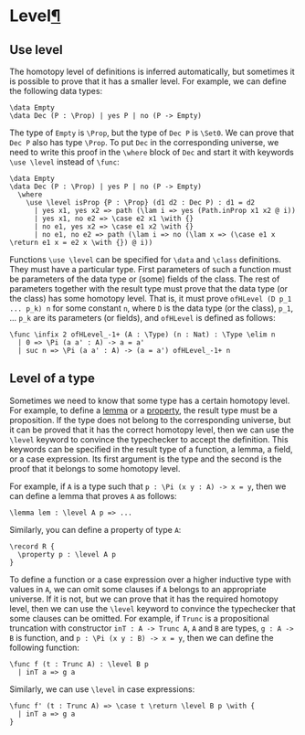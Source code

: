 <h1 id="levels">Level<a class="headerlink" href="#level" title="Permanent link">&para;</a></h1>

## Use level

The homotopy level of definitions is inferred automatically, but sometimes it is possible to prove that it has a smaller level.
For example, we can define the following data types:
```arend
\data Empty
\data Dec (P : \Prop) | yes P | no (P -> Empty)
```

The type of `Empty` is `\Prop`, but the type of `Dec P` is `\Set0`.
We can prove that `Dec P` also has type `\Prop`.
To put `Dec` in the corresponding universe, we need to write this proof in the `\where` block of `Dec` and start it with keywords `\use \level` instead of `\func`:
```arend
\data Empty
\data Dec (P : \Prop) | yes P | no (P -> Empty)
  \where
    \use \level isProp {P : \Prop} (d1 d2 : Dec P) : d1 = d2
      | yes x1, yes x2 => path (\lam i => yes (Path.inProp x1 x2 @ i))
      | yes x1, no e2 => \case e2 x1 \with {}
      | no e1, yes x2 => \case e1 x2 \with {}
      | no e1, no e2 => path (\lam i => no (\lam x => (\case e1 x \return e1 x = e2 x \with {}) @ i))
```

Functions `\use \level` can be specified for `\data` and `\class` definitions.
They must have a particular type.
First parameters of such a function must be parameters of the data type or (some) fields of the class.
The rest of parameters together with the result type must prove that the data type (or the class) has some homotopy level.
That is, it must prove `ofHLevel (D p_1 ... p_k) n` for some constant `n`, where `D` is the data type (or the class), `p_1`, ... `p_k` are its parameters (or fields), and `ofHLevel` is defined as follows:
```arend
\func \infix 2 ofHLevel_-1+ (A : \Type) (n : Nat) : \Type \elim n
  | 0 => \Pi (a a' : A) -> a = a'
  | suc n => \Pi (a a' : A) -> (a = a') ofHLevel_-1+ n
```

## Level of a type

Sometimes we need to know that some type has a certain homotopy level.
For example, to define a [lemma](/language-reference/definitions/functions/#lemmas) or a [property](/language-reference/definitions/records/#properties), the result type must be a proposition.
If the type does not belong to the corresponding universe, but it can be proved that it has the correct homotopy level, then we can use the `\level` keyword to convince the typechecker to accept the definition.
This keywords can be specified in the result type of a function, a lemma, a field, or a case expression.
Its first argument is the type and the second is the proof that it belongs to some homotopy level.

For example, if `A` is a type such that `p : \Pi (x y : A) -> x = y`, then we can define a lemma that proves `A` as follows:
```arend
\lemma lem : \level A p => ...
```

Similarly, you can define a property of type `A`:
```arend
\record R {
  \property p : \level A p
}
```

To define a function or a case expression over a higher inductive type with values in `A`, we can omit some clauses if `A` belongs to an appropriate universe.
If it is not, but we can prove that it has the required homotopy level, then we can use the `\level` keyword to convince the typechecker that some clauses can be omitted.
For example, if `Trunc` is a propositional truncation with constructor `inT : A -> Trunc A`, `A` and `B` are types, `g : A -> B` is function, and `p : \Pi (x y : B) -> x = y`, then we can define the following function:
```arend
\func f (t : Trunc A) : \level B p
  | inT a => g a
```

Similarly, we can use `\level` in case expressions:
```arend
\func f' (t : Trunc A) => \case t \return \level B p \with {
  | inT a => g a
}
```
